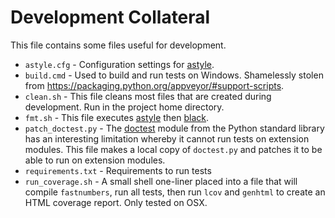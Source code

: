 # Development Collateral

This file contains some files useful for development.

- `astyle.cfg` - Configuration settings for [astyle](http://astyle.sourceforge.net/).
- `build.cmd` - Used to build and run tests on Windows. Shamelessly
  stolen from https://packaging.python.org/appveyor/#support-scripts.
- `clean.sh` - This file cleans most files that are created during development.
  Run in the project home directory.
- `fmt.sh` - This file executes [astyle](http://astyle.sourceforge.net/) then [black](https://black.readthedocs.io/en/stable/).
- `patch_doctest.py` -
  The [doctest](https://docs.python.org/3/library/doctest.html) module
  from the Python standard library has an interesting limitation
  whereby it cannot run tests on extension modules. This file
  makes a local copy of `doctest.py` and patches it to be able to run
  on extension modules.
- `requirements.txt` - Requirements to run tests
- `run_coverage.sh` - A small shell one-liner placed into a file that
  will compile `fastnumbers`, run all tests, then run `lcov` and
  `genhtml` to create an HTML coverage report. Only tested on OSX.
